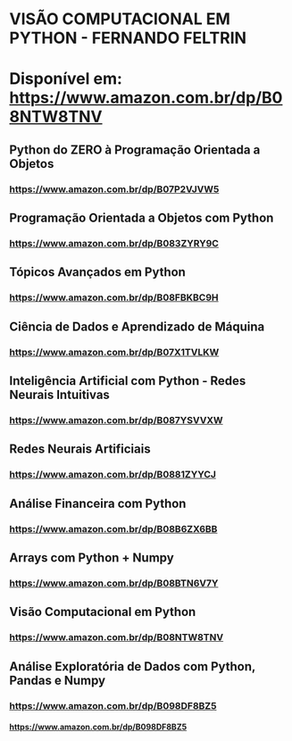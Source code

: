 # VISÃO COMPUTACIONAL EM PYTHON - FERNANDO FELTRIN
# Disponível em: https://www.amazon.com.br/dp/B08NTW8TNV


## Python do ZERO à Programação Orientada a Objetos
### https://www.amazon.com.br/dp/B07P2VJVW5

## Programação Orientada a Objetos com Python
### https://www.amazon.com.br/dp/B083ZYRY9C

## Tópicos Avançados em Python
### https://www.amazon.com.br/dp/B08FBKBC9H

## Ciência de Dados e Aprendizado de Máquina
### https://www.amazon.com.br/dp/B07X1TVLKW

## Inteligência Artificial com Python - Redes Neurais Intuitivas
### https://www.amazon.com.br/dp/B087YSVVXW

## Redes Neurais Artificiais
### https://www.amazon.com.br/dp/B0881ZYYCJ

## Análise Financeira com Python
### https://www.amazon.com.br/dp/B08B6ZX6BB

## Arrays com Python + Numpy
### https://www.amazon.com.br/dp/B08BTN6V7Y

## Visão Computacional em Python
### https://www.amazon.com.br/dp/B08NTW8TNV

## Análise Exploratória de Dados com Python, Pandas e Numpy
### https://www.amazon.com.br/dp/B098DF8BZ5

#### https://www.amazon.com.br/dp/B098DF8BZ5
